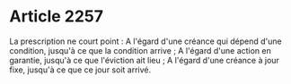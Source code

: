 # Article 2257

La prescription ne court point :   A l'égard d'une créance qui dépend d'une condition, jusqu'à ce que la condition arrive ;   A l'égard d'une action en garantie, jusqu'à ce que l'éviction ait lieu ;   A l'égard d'une créance à jour fixe, jusqu'à ce que ce jour soit arrivé.